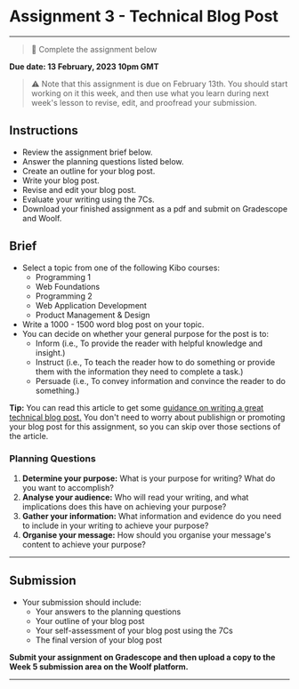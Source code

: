 # Assignment 3 - Technical Blog Post

---

> 📝 Complete the assignment below

**Due date: 13 February, 2023 10pm GMT**

> ⚠️ Note that this assignment is due on February 13th. You should start working on it this week, and then use what you learn during next week's lesson to revise, edit, and proofread your submission.

## Instructions

- Review the assignment brief below.
- Answer the planning questions listed below.
- Create an outline for your blog post.
- Write your blog post.
- Revise and edit your blog post. 
- Evaluate your writing using the 7Cs.
- Download your finished assignment as a pdf and submit on Gradescope and Woolf.


## Brief

- Select a topic from one of the following Kibo courses:
  - Programming 1
  - Web Foundations
  - Programming 2
  - Web Application Development
  - Product Management & Design
- Write a 1000 - 1500 word blog post on your topic.
- You can decide on whether your general purpose for the post is to:
  - Inform (i.e., To provide the reader with helpful knowledge and insight.)
  - Instruct (i.e., To teach the reader how to do something or provide them with the information they need to complete a task.)
  - Persuade (i.e., To convey information and convince the reader to do something.) 

**Tip:** You can read this article to get some [guidance on writing a great technical blog post.](https://www.freecodecamp.org/news/how-to-write-a-great-technical-blog-post-414c414b67f6/) You don't need to worry about publishign or promoting your blog post for this assignment, so you can skip over those sections of the article.


### Planning Questions

1. **Determine your purpose:** What is your purpose for writing? What do you want to accomplish?
2. **Analyse your audience:** Who will read your writing, and what implications does this have on achieving your purpose?
3. **Gather your information:** What information and evidence do you need to include in your writing to achieve your purpose?
4. **Organise your message:** How should you organise your message's content to achieve your purpose?
 
 ---

## Submission

- Your submission should include:
  - Your answers to the planning questions
  - Your outline of your blog post
  - Your self-assessment of your blog post using the 7Cs
  - The final version of your blog post

**Submit your assignment on Gradescope and then upload a copy to the Week 5 submission area on the Woolf platform.**

---
